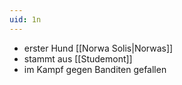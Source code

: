 ```yaml
---
uid: 1n
---
```

- erster Hund [[Norwa Solis|Norwas]]
- stammt aus [[Studemont]]
- im Kampf gegen Banditen gefallen
